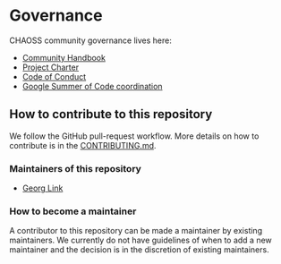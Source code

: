 # Governance
CHAOSS community governance lives here:

* [Community Handbook](./community-handbook/)
* [Project Charter](./project-charter.md)
* [Code of Conduct](./code-of-conduct.md)
* [Google Summer of Code coordination](./GSoC-interest.md)

## How to contribute to this repository

We follow the GitHub pull-request workflow. More details on how to contribute is in the [CONTRIBUTING.md](./CONTRIBUTING.md).

### Maintainers of this repository

* [Georg Link](https://github.com/GeorgLink)

### How to become a maintainer

A contributor to this repository can be made a maintainer by existing maintainers. 
We currently do not have guidelines of when to add a new maintainer and the decision is in the discretion of existing maintainers.

